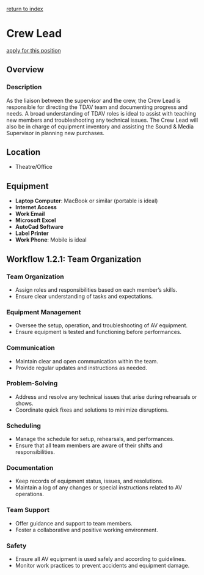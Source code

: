 [return to index](../../index.md)
# Crew Lead

[apply for this position](../apply/crew_lead_apply.md)

## Overview

### Description

As the liaison between the supervisor and the crew, the Crew Lead is responsible for directing the TDAV team and documenting progress and needs. A broad understanding of TDAV roles is ideal to assist with teaching new members and troubleshooting any technical issues. The Crew Lead will also be in charge of equipment inventory and assisting the Sound & Media Supervisor in planning new purchases.

## Location

- Theatre/Office

## Equipment

- **Laptop Computer**: MacBook or similar (portable is ideal)
- **Internet Access**
- **Work Email**
- **Microsoft Excel**
- **AutoCad Software**
- **Label Printer**
- **Work Phone**: Mobile is ideal

## Workflow 1.2.1: Team Organization

### Team Organization

- Assign roles and responsibilities based on each member’s skills.
- Ensure clear understanding of tasks and expectations.

### Equipment Management

- Oversee the setup, operation, and troubleshooting of AV equipment.
- Ensure equipment is tested and functioning before performances.

### Communication

- Maintain clear and open communication within the team.
- Provide regular updates and instructions as needed.

### Problem-Solving

- Address and resolve any technical issues that arise during rehearsals or shows.
- Coordinate quick fixes and solutions to minimize disruptions.

### Scheduling

- Manage the schedule for setup, rehearsals, and performances.
- Ensure that all team members are aware of their shifts and responsibilities.

### Documentation

- Keep records of equipment status, issues, and resolutions.
- Maintain a log of any changes or special instructions related to AV operations.

### Team Support

- Offer guidance and support to team members.
- Foster a collaborative and positive working environment.

### Safety

- Ensure all AV equipment is used safely and according to guidelines.
- Monitor work practices to prevent accidents and equipment damage.
